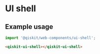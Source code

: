 # UI shell

## Example usage

```javascript
import '@qiskit/web-components/ui-shell';
```

```html
<qiskit-ui-shell></qiskit-ui-shell>
```
